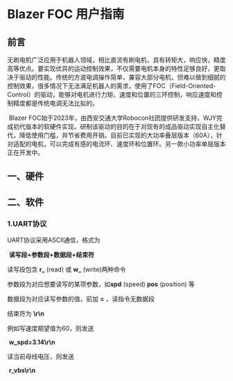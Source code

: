 # Blazer FOC 用户指南

## 前言

​		无刷电机广泛应用于机器人领域，相比直流有刷电机，具有转矩大，响应快，精度高等优点。要实现优异的运动控制效果，不仅需要电机本身的特性足够良好，更取决于驱动的性能。传统的方波电调操作简单，兼容大部分电机，但难以做到细腻的控制效果，很多情况下无法满足机器人的需求，使用了FOC（Field-Oriented-Control）的驱动，能够对电机进行力矩、速度和位置的三环控制，响应速度和控制精度都是传统电调无法比拟的。

​		Blazer FOC始于2023年，由西安交通大学Robocon社团提供研发支持，WJY完成初代版本的软硬件实现。研制该驱动的目的在于对现有的成品驱动实现自主化替代，降低使用门槛，并节省费用开销。目前已实现的大功率叠层版本（60A），针对适配的电机，可以完成有感的电流环、速度环和位置环。另一款小功率单层版本正在开发中。

## 一、硬件



## 二、软件



### 1.UART协议

UART协议采用ASCII通信，格式为

​                            **读写段+参数段+数据段+结束符**

读写段包含  **r_**    (read) 或  **w_**   (write)两种命令

参数段为对应想要读写的某项参数，如**spd**   (speed)   **pos**   (position) 等

数据段为对应读写参数的值，前加  **=** ，读指令无数据段

结束符为 **\r\n**

例如写速度期望值为60，则发送

​                            **w_spd=3.14\r\n**

读当前母线电压，则发送

​                            **r_vbs\r\n**





